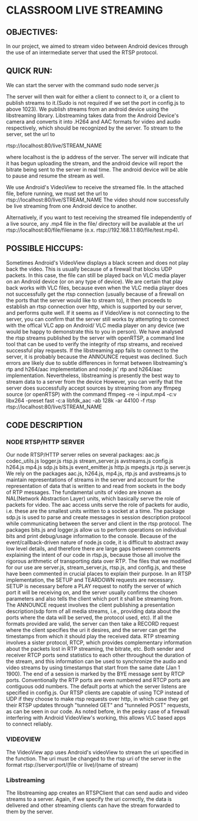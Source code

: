 # CLASSROOM LIVE STREAMING

## OBJECTIVES:
In our project, we aimed to stream video between Android devices through the use of an intermediate server that used the RTSP
protocol.

## QUICK RUN:
We can start the server with the command
sudo node server.js

The server will then wait for either a client to connect to it, or a client to publish streams to it.(Sudo is not required if we set the port in config.js to above 1023).
We publish streams from an android device using the libstreaming library. Libstreaming takes data from the Android Device's camera and converts it into .H264 and AAC formats for video and audio respectively, which should be recognized by the server.
To stream to the server, set the url to

rtsp://localhost:80/live/STREAM_NAME

where localhost is the ip address of the server.
The server will indicate that it has begun uploading the stream, and the android device will report the bitrate being sent to the server in real time. The android device will be able to pause and resume the stream as well.

We use Android's VideoView to receive the streamed file. In the attached file, before running, we must set the url to
rtsp://localhost:80/live/STREAM_NAME 
The video should now successfully be live streaming from one Android device to another.

Alternatively, if you want to test receiving the streamed file independently of a live source, any .mp4 file in the file/ directory will be available at the url rtsp://localhost:80/file/filename (e.x. rtsp://192.168.1.1:80/file/test.mp4).

## POSSIBLE HICCUPS:
Sometimes Android's VideoView displays a black screen and does not play back the video. 
This is usually because of a firewall that blocks UDP packets.
In this case, the file can still be played back on VLC media player on an Android device (or on any type of device). 
We are certain that play back works with VLC files, because even when the VLC media player does not successfully get the rtsp connection (usually because of a firewall on the ports that the server would like to stream to), it then proceeds to establish an rtsp connection over http, which is supported by our server, and performs quite well. 
If it seems as if VideoView is not connecting to the server, you can confirm that the server still works by attempting to connect with the offical VLC app on Android/ VLC media player on any device (we would be happy to demonstrate this to you in person).
We have analysed the rtsp streams published by the server with openRTSP, a command line tool that can be 
used to verify the integrity of rtsp streams, and received successful play requests.
If the libstreaming app fails to connect to the server, it is probably because the ANNOUNCE request was declined. 
Such errors are likely due to subtle differences in format between libstreaming's rtp and h264/aac implementation and node.js' rtp and h264/aac implementation. Nevertheless, libstreaming is presently the best way to stream data to a server from the device
However, you can verify that the server does successfully accept sources by streaming from any ffmpeg source (or openRTSP) with the command
ffmpeg -re -i input.mp4 -c:v libx264 -preset fast -c:a libfdk_aac -ab 128k -ar 44100 -f rtsp rtsp://localhost:80/live/STREAM_NAME

## CODE DESCRIPTION

### NODE RTSP/HTTP SERVER

Our node RTSP/HTTP server relies on several packages:
aac.js
codec_utils.js
logger.js
rtsp.js
stream_server.js
avstreams.js
config.js
h264.js
mp4.js
sdp.js
bits.js
event_emitter.js
http.js
mpegts.js
rtp.js
server.js
We rely on the packages aac.js, h264.js, mp4.js, rtp.js and avstreams.js to maintain representations of streams
in the server and account for the representation of data that is written to and read from sockets in the body of
RTP messages. 
The fundamental units of video are known as NAL(Network Abstraction Layer) units, which basically serve the role of packets for video. The aac access units serve the role of packets for audio, i.e. these are the smallest units written to a socket at a time.
The package sdp.js is used to parse and create messages in session description protocol while communicating between the server and client in the rtsp protocol. The packages bits.js and logger.js allow us to perform operations on individual bits and print debug/usage information to the console. Because of the event/callback-driven nature of node.js code, it is difficult to abstract away low level details, and therefore there are large gaps between comments explaining the intent of our code in rtsp.js, because those all involve the rigorous arithmetic of transporting data over RTP. The files that we modified for our use are server.js, stream_server.js, rtsp.js, and config.js, and these have been commented in crucial places to explain their purpose.
In an RTSP implementation, the SETUP and TEARDOWN requests are necessary. SETUP is necessary before a PLAY request to notify the server of which port it will be receiving on, and the server usually confirms the chosen parameters and also tells the client which port it shall be streaming from.
The ANNOUNCE request involves the client publishing a presentation description(sdp form of all media streams, i.e., providing data about the ports where the data will be served, the protocol used, etc). If all the formats provided are valid, the server can then take a RECORD request where the client specifies the uri it desires, and the server can get the timestamps from which it should play the received data.
RTP streaming involves a sister protocol, RTCP, which provides complementary information about the packets lost in RTP streaming, the bitrate, etc. Both sender and receiver RTCP ports send statistics to each other throughout the duration of the stream, and this information can be used to synchronize the audio and video streams by using timestamps that start from the same date (Jan 1 1900). The end of a session is marked by the BYE message sent by RTCP ports.
Conventionally the RTP ports are even numbered and RTCP ports are contiguous odd numbers. The default ports at which the server listens are specified in config.js.
Our RTSP clients are capable of using TCP instead of UDP if they choose to make rtsp requests over http, in which case they get their RTSP updates through "tunneled GET" and "tunneled POST" requests, as can be seen in our code. As noted before, in the pesky case of a firewall interfering with Android VideoView's working, this allows VLC based apps to connect reliably.

### VIDEOVIEW

The VideoView app uses Android's videoView to stream the uri specified in the function. The uri must be changed to the rtsp uri of the server in the format rtsp://server:port/(file or live)/(name of stream)

### Libstreaming

The libstreaming app creates an RTSPClient that can send audio and video streams to a server. Again, if we specify the uri correctly, the data is delivered and other streaming clients can have the stream forwarded to them by the server.
